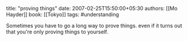 
title: "proving things"
date: 2007-02-25T15:50:00+05:30
authors: [[Mo Hayder]]
book: [[Tokyo]]
tags: #understanding

Sometimes you have to go a long way to prove things. even if it turns out that you're only proving things to yourself.
